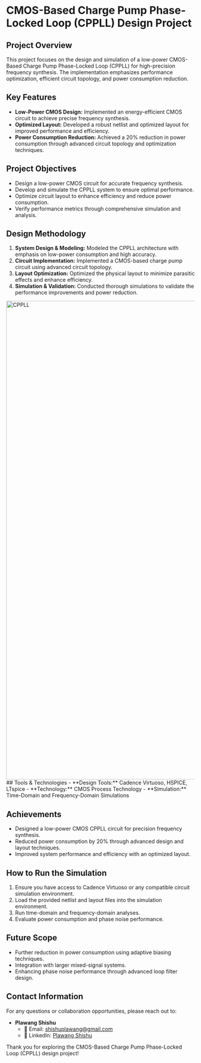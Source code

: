 # CMOS-Based Charge Pump Phase-Locked Loop (CPPLL) Design Project

## Project Overview
This project focuses on the design and simulation of a low-power CMOS-Based Charge Pump Phase-Locked Loop (CPPLL) for high-precision frequency synthesis. The implementation emphasizes performance optimization, efficient circuit topology, and power consumption reduction.

## Key Features
- **Low-Power CMOS Design:** Implemented an energy-efficient CMOS circuit to achieve precise frequency synthesis.
- **Optimized Layout:** Developed a robust netlist and optimized layout for improved performance and efficiency.
- **Power Consumption Reduction:** Achieved a 20% reduction in power consumption through advanced circuit topology and optimization techniques.

## Project Objectives
- Design a low-power CMOS circuit for accurate frequency synthesis.
- Develop and simulate the CPPLL system to ensure optimal performance.
- Optimize circuit layout to enhance efficiency and reduce power consumption.
- Verify performance metrics through comprehensive simulation and analysis.

## Design Methodology
1. **System Design & Modeling:** Modeled the CPPLL architecture with emphasis on low-power consumption and high accuracy.
2. **Circuit Implementation:** Implemented a CMOS-based charge pump circuit using advanced circuit topology.
3. **Layout Optimization:** Optimized the physical layout to minimize parasitic effects and enhance efficiency.
4. **Simulation & Validation:** Conducted thorough simulations to validate the performance improvements and power reduction.
<img width="1280" alt="CPPLL" src="https://github.com/user-attachments/assets/4ee2c94f-8b94-4e36-ba3a-0374efa7ef7c" />
## Tools & Technologies
- **Design Tools:** Cadence Virtuoso, HSPICE, LTspice
- **Technology:** CMOS Process Technology
- **Simulation:** Time-Domain and Frequency-Domain Simulations

## Achievements
- Designed a low-power CMOS CPPLL circuit for precision frequency synthesis.
- Reduced power consumption by 20% through advanced design and layout techniques.
- Improved system performance and efficiency with an optimized layout.

## How to Run the Simulation
1. Ensure you have access to Cadence Virtuoso or any compatible circuit simulation environment.
2. Load the provided netlist and layout files into the simulation environment.
3. Run time-domain and frequency-domain analyses.
4. Evaluate power consumption and phase noise performance.

## Future Scope
- Further reduction in power consumption using adaptive biasing techniques.
- Integration with larger mixed-signal systems.
- Enhancing phase noise performance through advanced loop filter design.

## Contact Information
For any questions or collaboration opportunities, please reach out to:
- **Plawang Shishu**
  - 📧 Email: [shishuplawang@gmail.com](mailto:shishuplawang@gmail.com)
  - 🔗 LinkedIn: [Plawang Shishu](https://www.linkedin.com/in/plawang-shishu-222624207/)

Thank you for exploring the CMOS-Based Charge Pump Phase-Locked Loop (CPPLL) design project!

